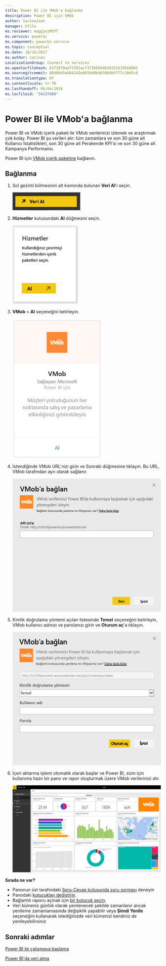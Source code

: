 ```yaml
---
title: Power BI ile VMob'a bağlanma
description: Power BI için VMob
author: SarinaJoan
manager: kfile
ms.reviewer: maggiesMSFT
ms.service: powerbi
ms.component: powerbi-service
ms.topic: conceptual
ms.date: 10/16/2017
ms.author: sarinas
LocalizationGroup: Connect to services
ms.openlocfilehash: b1f2970ad73783acf3736856463915161056b801
ms.sourcegitcommit: 80d6b45eb84243e801b60b9038b9bff77c30d5c8
ms.translationtype: HT
ms.contentlocale: tr-TR
ms.lasthandoff: 06/04/2018
ms.locfileid: "34237888"
---
```

# <a name="connect-to-vmob-with-power-bi"></a>Power BI ile VMob'a bağlanma
Power BI ve VMob içerik paketi ile VMob verilerinizi izlemek ve araştırmak çok kolay. Power BI şu verileri alır: tüm zamanlara ve son 30 güne ait Kullanıcı İstatistikleri, son 30 güne ait Perakende KPI'si ve son 30 güne ait Kampanya Performansı.

Power BI için [VMob içerik paketine](https://app.powerbi.com/getdata/services/vmob) bağlanın.

## <a name="how-to-connect"></a>Bağlanma
1. Sol gezinti bölmesinin alt kısmında bulunan **Veri Al**'ı seçin.
   
    ![](media/service-connect-to-vmob/getdata.png)
2. **Hizmetler** kutusundaki **Al** düğmesini seçin.
   
   ![](media/service-connect-to-vmob/services.png)
3. **VMob** \> **Al** seçeneğini belirleyin.
   
   ![](media/service-connect-to-vmob/vmob.png)
4. İstendiğinde VMob URL'nizi girin ve Sonraki düğmesine tıklayın. Bu URL, VMob tarafından ayrı olarak sağlanır.
   
    ![](media/service-connect-to-vmob/params.png)
5. Kimlik doğrulama yöntemi açılan listesinde **Temel** seçeneğini belirleyin, VMob kullanıcı adınızı ve parolanızı girin ve **Oturum aç**'a tıklayın.
   
    ![](media/service-connect-to-vmob/creds.png)
6. İçeri aktarma işlemi otomatik olarak başlar ve Power BI, sizin için kullanıma hazır bir pano ve rapor oluşturmak üzere VMob verilerinizi alır.
   
   ![](media/service-connect-to-vmob/dashboard2.png)

**Sırada ne var?**

* Panonun üst tarafındaki [Soru-Cevap kutusunda soru sormayı](power-bi-q-and-a.md) deneyin
* Panodaki [kutucukları değiştirin](service-dashboard-edit-tile.md).
* Bağlantılı raporu açmak için [bir kutucuk seçin](service-dashboard-tiles.md).
* Veri kümeniz günlük olarak yenilenecek şekilde zamanlanır ancak yenileme zamanlamasında değişiklik yapabilir veya **Şimdi Yenile** seçeneğini kullanarak istediğinizde veri kümenizi kendiniz de yenileyebilirsiniz

## <a name="next-steps"></a>Sonraki adımlar
[Power BI ile çalışmaya başlama](service-get-started.md)

[Power BI'da veri alma](service-get-data.md)

